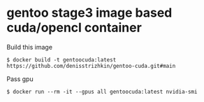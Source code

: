 # gentoo stage3 image based cuda/opencl container

Build this image
```console
$ docker build -t gentoocuda:latest https://github.com/denisstrizhkin/gentoo-cuda.git#main
```

Pass gpu
```console
$ docker run --rm -it --gpus all gentoocuda:latest nvidia-smi
```
